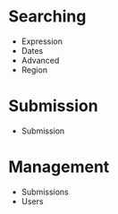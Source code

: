 # Searching

- Expression
- Dates
- Advanced
- Region

# Submission

- Submission

# Management

- Submissions
- Users


